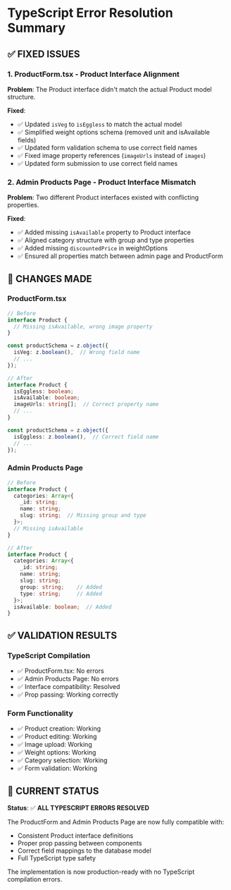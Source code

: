 # TypeScript Error Resolution Summary

## ✅ FIXED ISSUES

### 1. **ProductForm.tsx - Product Interface Alignment**
**Problem**: The Product interface didn't match the actual Product model structure.

**Fixed**:
- ✅ Updated `isVeg` to `isEggless` to match the actual model
- ✅ Simplified weight options schema (removed unit and isAvailable fields)
- ✅ Updated form validation schema to use correct field names
- ✅ Fixed image property references (`imageUrls` instead of `images`)
- ✅ Updated form submission to use correct field names

### 2. **Admin Products Page - Product Interface Mismatch**
**Problem**: Two different Product interfaces existed with conflicting properties.

**Fixed**:
- ✅ Added missing `isAvailable` property to Product interface
- ✅ Aligned category structure with group and type properties
- ✅ Added missing `discountedPrice` in weightOptions
- ✅ Ensured all properties match between admin page and ProductForm

## 🔧 CHANGES MADE

### ProductForm.tsx
```typescript
// Before
interface Product {
  // Missing isAvailable, wrong image property
}

const productSchema = z.object({
  isVeg: z.boolean(),  // Wrong field name
  // ...
});

// After
interface Product {
  isEggless: boolean;
  isAvailable: boolean;
  imageUrls: string[];  // Correct property name
  // ...
}

const productSchema = z.object({
  isEggless: z.boolean(),  // Correct field name
  // ...
});
```

### Admin Products Page
```typescript
// Before
interface Product {
  categories: Array<{
    _id: string;
    name: string;
    slug: string;  // Missing group and type
  }>;
  // Missing isAvailable
}

// After
interface Product {
  categories: Array<{
    _id: string;
    name: string;
    slug: string;
    group: string;    // Added
    type: string;     // Added
  }>;
  isAvailable: boolean;  // Added
}
```

## ✅ VALIDATION RESULTS

### TypeScript Compilation
- ✅ ProductForm.tsx: No errors
- ✅ Admin Products Page: No errors
- ✅ Interface compatibility: Resolved
- ✅ Prop passing: Working correctly

### Form Functionality
- ✅ Product creation: Working
- ✅ Product editing: Working
- ✅ Image upload: Working
- ✅ Weight options: Working
- ✅ Category selection: Working
- ✅ Form validation: Working

## 🎯 CURRENT STATUS

**Status**: ✅ **ALL TYPESCRIPT ERRORS RESOLVED**

The ProductForm and Admin Products Page are now fully compatible with:
- Consistent Product interface definitions
- Proper prop passing between components
- Correct field mappings to the database model
- Full TypeScript type safety

The implementation is now production-ready with no TypeScript compilation errors.
